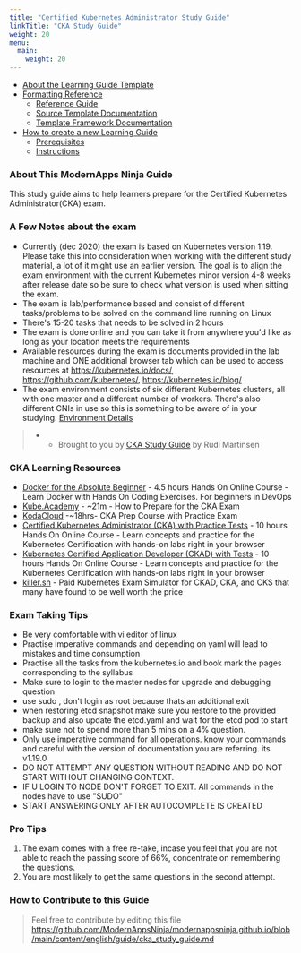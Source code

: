 ```yaml
---
title: "Certified Kubernetes Administrator Study Guide"
linkTitle: "CKA Study Guide"
weight: 20
menu:
  main:
    weight: 20
---
```

 
- [About the Learning Guide Template](#about-the-learning-guide-template)
- [Formatting Reference](#formatting-reference)
  - [Reference Guide](#reference-guide)
  - [Source Template Documentation](#source-template-documentation)
  - [Template Framework Documentation](#template-framework-documentation)
- [How to create a new Learning Guide](#how-to-create-a-new-learning-guide)
  - [Prerequisites](#prerequisites)
  - [Instructions](#instructions)

### About This ModernApps Ninja Guide

This study guide aims to help learners prepare for the Certified Kubernetes Administrator(CKA) exam.

### A Few Notes about the exam

- Currently (dec 2020) the exam is based on Kubernetes version 1.19. Please take this into consideration when working with the different study material, a lot of it might use an earlier version. The goal is to align the exam environment with the current Kubernetes minor version 4-8 weeks after release date so be sure to check what version is used when sitting the exam.
- The exam is lab/performance based and consist of different tasks/problems to be solved on the command line running on Linux
- There's 15-20 tasks that needs to be solved in 2 hours
- The exam is done online and you can take it from anywhere you'd like as long as your location meets the requirements
- Available resources during the exam is documents provided in the lab machine and ONE additional browser tab which can be used to access resources at https://kubernetes.io/docs/, https://github.com/kubernetes/, https://kubernetes.io/blog/
- The exam environment consists of six different Kubernetes clusters, all with one master and a different number of workers. There's also different CNIs in use so this is something to be aware of in your studying. [Environment Details](https://docs.linuxfoundation.org/tc-docs/certification/tips-cka-and-ckad#cka-and-ckad-environment)

> - * Brought to you by [CKA Study Guide](https://rudimartinsen.com/2020/12/28/cka-study-guide/) by Rudi Martinsen

### CKA Learning Resources

- [Docker for the Absolute Beginner](https://www.udemy.com/course/learn-docker/) - 4.5 hours Hands On Online Course - Learn Docker with Hands On Coding Exercises. For beginners in DevOps
- [Kube.Academy](https://kube.academy/courses/how-to-prepare-for-the-cka-exam) - ~21m - How to Prepare for the CKA Exam 
- [KodaCloud](https://kodekloud.com/p/certified-kubernetes-administrator-with-practice-tests) -~18hrs-  CKA Prep Course with Practice Exam 
- [Certified Kubernetes Administrator (CKA) with Practice Tests](https://www.udemy.com/course/certified-kubernetes-administrator-with-practice-tests/) - 10 hours Hands On Online Course - Learn concepts and practice for the Kubernetes Certification with hands-on labs right in your browser
- [Kubernetes Certified Application Developer (CKAD) with Tests](https://www.udemy.com/course/certified-kubernetes-application-developer/) - 10 hours Hands On Online Course - Learn concepts and practice for the Kubernetes Certification with hands-on labs right in your browser
- [killer.sh](https://killer.sh/) - Paid Kubernetes Exam Simulator for CKAD, CKA, and CKS that many have found to be well worth the price

### Exam Taking Tips

- Be very comfortable with vi editor of linux
- Practise imperative commands and depending on yaml will lead to mistakes and time consumption
- Practise all the tasks from the kubernetes.io and book mark the pages corresponding to the syllabus
- Make sure to login to the master nodes for upgrade and debugging question
- use sudo , don't login as root because thats an additional exit
- when restoring etcd snapshot make sure you restore to the provided backup and also update the etcd.yaml and wait for the etcd pod to start
- make sure not to spend more than 5 mins on a 4% question.
- Only use imperative command for all operations. know your commands and careful with the version of documentation you are referring. its v1.19.0
- DO NOT ATTEMPT ANY QUESTION WITHOUT READING AND DO NOT START WITHOUT CHANGING CONTEXT. 
- IF U LOGIN TO NODE DON'T FORGET TO EXIT. All commands in the nodes have to use "SUDO"
- START ANSWERING ONLY AFTER AUTOCOMPLETE IS CREATED

### Pro Tips 
1. The exam comes with a free re-take, incase you feel that you are not able to reach the passing score of 66%, concentrate on remembering the questions.
2. You are most likely to get the same questions in the second attempt.

### How to Contribute to this Guide
> Feel free to contribute by editing this file https://github.com/ModernAppsNinja/modernappsninja.github.io/blob/main/content/english/guide/cka_study_guide.md
